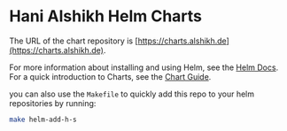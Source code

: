 # Hani Alshikh Helm Charts

The URL of the chart repository is [https://charts.alshikh.de](https://charts.alshikh.de).

For more information about installing and using Helm, see the
[Helm Docs](https://helm.sh/docs/). For a quick introduction to Charts, see the [Chart Guide](https://helm.sh/docs/topics/charts/).

you can also use the `Makefile` to quickly add this repo to your helm repositories by running:

```sh
make helm-add-h-s
```
